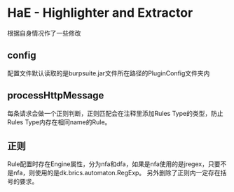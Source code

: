 # HaE - Highlighter and Extractor

根据自身情况作了一些修改

## config
配置文件默认读取的是burpsuite.jar文件所在路径的PluginConfig文件夹内

## processHttpMessage
每条请求会做一个正则判断，正则匹配会在注释里添加Rules Type的类型，防止Rules Type内存在相同name的Rule。

## 正则
Rule配置时存在Engine属性，分为nfa和dfa，如果是nfa使用的是jregex，只要不是nfa，则使用的是dk.brics.automaton.RegExp。
另外删除了正则内一定存在括号的要求。
